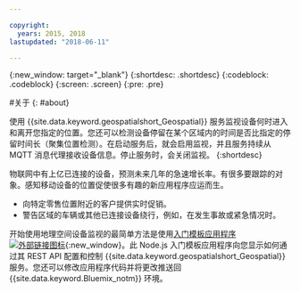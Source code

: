 ```yaml
---

copyright:
  years: 2015, 2018
lastupdated: "2018-06-11"

---
```


<!-- Attribute definitions -->
{:new_window: target="_blank"}
{:shortdesc: .shortdesc}
{:codeblock: .codeblock}
{:screen: .screen}
{:pre: .pre}

#关于
{: #about}


使用 {{site.data.keyword.geospatialshort_Geospatial}} 服务监视设备何时进入和离开您指定的位置。您还可以检测设备停留在某个区域内的时间是否比指定的停留时间长（聚集位置检测）。在启动服务后，就会启用监视，并且服务持续从 MQTT 消息代理接收设备信息。停止服务时，会关闭监视。
{:shortdesc}


物联网中有上亿已连接的设备，预测未来几年的急速增长率。有很多要跟踪的对象。感知移动设备的位置促使很多有趣的新应用程序应运而生。

* 向特定零售位置附近的客户提供实时促销。
* 警告区域的车辆或其他已连接设备绕行，例如，在发生事故或紧急情况时。


开始使用地理空间设备监视的最简单方法是使用[入门模板应用程序 ![外部链接图标](../../icons/launch-glyph.svg "外部链接图标")](https://developer.ibm.com/streamsdev/docs/build-real-time-location-monitoring-application-ibm-cloud-geospatial-analytics-node-js/){:new_window}。此 Node.js 入门模板应用程序向您显示如何通过其 REST API 配置和控制 {{site.data.keyword.geospatialshort_Geospatial}} 服务。您还可以修改应用程序代码并将更改推送回 {{site.data.keyword.Bluemix_notm}} 环境。
